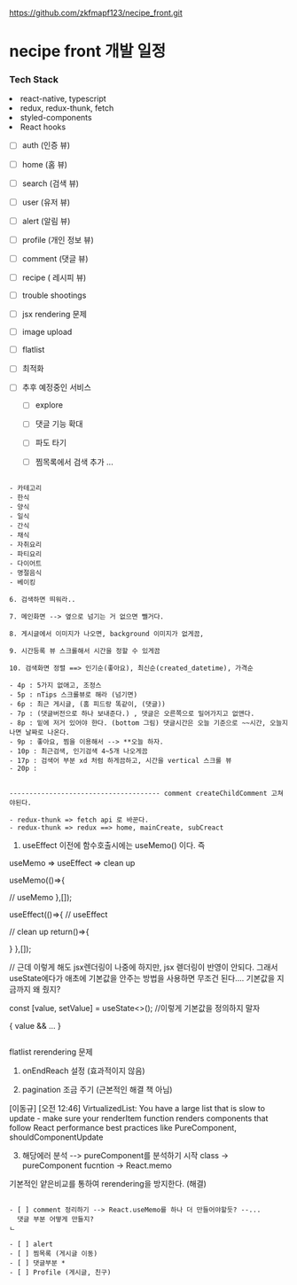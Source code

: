 https://github.com/zkfmapf123/necipe_front.git<h1> necipe front 개발 일정 </h1>

<h3> Tech Stack </h3>
<li> react-native, typescript </li>
<li> redux, redux-thunk, fetch </li>
<li> styled-components </li>
<li> React hooks </li>

- [ ] auth (인증 뷰)

- [ ] home (홈 뷰)

- [ ] search (검색 뷰)

- [ ] user (유저 뷰)

- [ ] alert (알림 뷰)

- [ ] profile (개인 정보 뷰)

- [ ] comment (댓글 뷰)

- [ ] recipe ( 레시피 뷰)

- [ ] trouble shootings
 - [ ] jsx rendering 문제
 - [ ] image upload
 - [ ] flatlist
 - [ ] 최적화

- [ ] 추후 예정중인 서비스
  - [ ] explore
  - [ ] 댓글 기능 확대
  - [ ] 파도 타기
  - [ ] 찜목록에서 검색 추가
  ...


```

- 카테고리
- 한식
- 양식
- 일식
- 간식
- 채식
- 자취요리
- 파티요리
- 다이어트
- 명절음식
- 베이킹

6. 검색하면 띄워라..

7. 메인화면 --> 옆으로 넘기는 거 없으면 뺄거다.

8. 게시글에서 이미지가 나오면, background 이미지가 없게끔,

9. 시간등록 뷰 스크롤해서 시간을 정할 수 있게끔

10. 검색화면 정렬 ==> 인기순(좋아요), 최신순(created_datetime), 가격순 

- 4p : 5가지 없애고, 조정스
- 5p : nTips 스크롤뷰로 해라 (넘기면)
- 6p : 최근 게시글, (홈 피드랑 똑같이, (댓글))
- 7p : (댓글버전으로 하나 보내준다.) , 댓글은 오른쪽으로 밀어가지고 없앤다.
- 8p : 밑에 저거 있어야 한다. (bottom 그림) 댓글시간은 오늘 기준으로 ~~시간, 오늘지나면 날짜로 나온다.
- 9p : 좋아요, 찜을 이용해서 --> **오늘 하자.
- 10p : 최근검색, 인기검색 4~5개 나오게끔 
- 17p : 검색어 부분 xd 처럼 하게끔하고, 시간을 vertical 스크롤 뷰
- 20p : 


-------------------------------------- comment createChildComment 고쳐야된다.

- redux-thunk => fetch api 로 바꾼다. 
- redux-thunk => redux ==> home, mainCreate, subCreact

```

1. useEffect 이전에 함수호출시에는 useMemo() 이다. 즉

useMemo => useEffect => clean up

useMemo(()=>{

  // useMemo
},[]);

useEffect(()=>{
  // useEffect

  // clean up
   return()=>{

   }
},[]);

// 근데 이렇게 해도 jsx렌더링이 나중에 하지만, jsx 렏더링이 반영이 안되다.
그래서 useState에다가 애초에 기본값을 안주는 방법을 사용하면 무조건 된다....
기본값을 지금까지 왜 줬지?

const [value, setValue] = useState<>(); //이렇게 기본값을 정의하지 말자

{
  value &&
  ...
}

```

```
flatlist rerendering 문제

1. onEndReach 설정 (효과적이지 않음)

2. pagination 조금 주기 (근본적인 해결 책 아님)

[이동규] [오전 12:46] VirtualizedList: You have a large list that is slow to update - make sure your renderItem function renders components that follow React performance best practices like PureComponent, shouldComponentUpdate

3. 해당에러 분석 --> pureComponent를 분석하기 시작
class -> pureComponent
fucntion -> React.memo

기본적인 얕은비교를 통하여 rerendering을 방지한다. (해결)

```

- [ ] comment 정리하기 --> React.useMemo를 하나 더 만들어야할듯? --...
  댓글 부분 어떻게 만들지?
ㄴ

- [ ] alert
- [ ] 찜목록 (게시글 이동)
- [ ] 댓글부분 *
- [ ] Profile (게시글, 친구)

```
